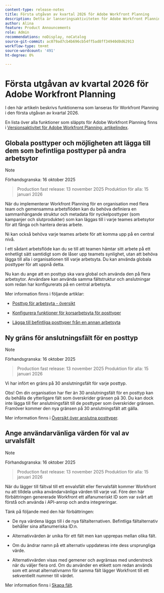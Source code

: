 ```yaml
---
content-type: release-notes
title: Första utgåvan av kvartal 2026 för Adobe Workfront Planning
description: Detta är lanseringsaktiviteten för Adobe Workfront Planning-produkten för första kvartalet 2026.
author: Alina
feature: Product Announcements
role: Admin
recommendations: noDisplay, noCatalog
source-git-commit: ac079ad7cb4b696cb54ff5ad8ff34940d0d62913
workflow-type: tm+mt
source-wordcount: '491'
ht-degree: 0%

---
```


# Första utgåvan av kvartal 2026 för Adobe Workfront Planning

I den här artikeln beskrivs funktionerna som lanseras för Workfront Planning i den första utgåvan av kvartal 2026.

<!--keep the sentence below for all future quarterly release pages-->

En lista över alla funktioner som släppts för Adobe Workfront Planning finns i [Versionsaktivitet för Adobe Workfront Planning: artikelindex](/help/quicksilver/product-announcements/product-releases/planning-release-activity/planning-release-activity-article-index.md).


## Globala posttyper och möjligheten att lägga till dem som befintliga posttyper på andra arbetsytor

>[!NOTE]
>
>Förhandsgranska: 16 oktober 2025
>>Production fast release: 13 november 2025
>>Produktion för alla: 15 januari 2026

När du implementerar Workfront Planning för en organisation med flera team och gemensamma arbetsflöden kan du behöva definiera en sammanhängande struktur och metadata för nyckelposttyper (som kampanjer och slutprodukter) som kan läggas till i varje teames arbetsytor för att fånga och hantera deras arbete.

Ni kan också behöva varje teames arbete för att komma upp på en central nivå.

I ett sådant arbetsflöde kan du se till att teamen hämtar sitt arbete på ett enhetligt sätt samtidigt som de låser upp teamets synlighet, utan att behöva lägga till alla i organisationen till varje arbetsyta. Du kan använda globala posttyper för att uppnå detta.

Nu kan du ange att en posttyp ska vara global och använda den på flera arbetsytor. Användare kan använda samma fältstruktur och anslutningar som redan har konfigurerats på en central arbetsyta.

Mer information finns i följande artiklar:

* [Posttyp för arbetsyta - översikt](/help/quicksilver/planning/architecture/cross-workspace-record-types-overview.md)

* [Konfigurera funktioner för korsarbetsyta för posttyper](/help/quicksilver/planning/architecture/configure-record-type-cross-workspace-capabilities.md)

* [Lägga till befintliga posttyper från en annan arbetsyta](/help/quicksilver/planning/architecture/add-existing-record-types-from-another-workspace.md)

## Ny gräns för anslutningsfält för en posttyp

>[!NOTE]
>
>Förhandsgranska: 16 oktober 2025
>>Production fast release: 13 november 2025
>>Produktion för alla: 15 januari 2026

Vi har infört en gräns på 30 anslutningsfält för varje posttyp.

Obs! Om din organisation har fler än 30 anslutningsfält för en posttyp kan du behålla de ytterligare fält som överskrider gränsen på 30. Du kan dock inte lägga till fler anslutningsfält till de posttyper som överskrider gränsen. Framöver kommer den nya gränsen på 30 anslutningsfält att gälla.

Mer information finns i [Översikt över anslutna posttyper](/help/quicksilver/planning/architecture/connect-record-types-overview.md).

## Ange användarvänliga värden för val av urvalsfält

>[!NOTE]
>
>Förhandsgranska: 16 oktober 2025
>>Production fast release: 13 november 2025
>>Produktion för alla: 15 januari 2026

När du lägger till fältval till ett envalsfält eller flervalsfält kommer Workfront nu att tilldela unika användarvänliga värden till varje val. Före den här förbättringen genererade Workfront ett alfanumeriskt ID som var svårt att förstå och använda i API-anrop och andra integreringar.

Tänk på följande med den här förbättringen:

* De nya värdena läggs till i de nya fältalternativen. Befintliga fältalternativ behåller sina alfanumeriska ID:n.

* Alternativvärden är unika för ett fält men kan upprepas mellan olika fält.

* Om du ändrar namn på ett alternativ uppdateras inte dess ursprungliga värde.

* Alternativvärden visas med gemener och avgränsas med understreck när du väljer flera ord. Om du använder en etikett som redan används som ett annat alternativnamn för samma fält lägger Workfront till ett sekventiellt nummer till värdet.

Mer information finns i [Skapa fält](/help/quicksilver/planning/fields/create-fields.md).